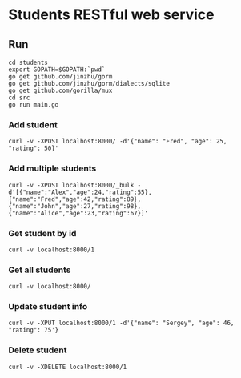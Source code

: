 # Students RESTful web service

## Run
```
cd students
export GOPATH=$GOPATH:`pwd`
go get github.com/jinzhu/gorm
go get github.com/jinzhu/gorm/dialects/sqlite
go get github.com/gorilla/mux
cd src
go run main.go
```

### Add student
`curl -v -XPOST localhost:8000/ -d'{"name": "Fred", "age": 25, "rating": 50}'`

### Add multiple students
`curl -v -XPOST localhost:8000/_bulk -d'[{"name":"Alex","age":24,"rating":55},{"name":"Fred","age":42,"rating":89},{"name":"John","age":27,"rating":98},{"name":"Alice","age":23,"rating":67}]'`

### Get student by id
`curl -v localhost:8000/1`

### Get all students
`curl -v localhost:8000/`

### Update student info
`curl -v -XPUT localhost:8000/1 -d'{"name": "Sergey", "age": 46, "rating": 75'}`

### Delete student
`curl -v -XDELETE localhost:8000/1`
